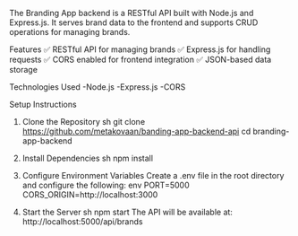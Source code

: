 The Branding App backend is a RESTful API built with Node.js and Express.js. It serves brand data to the frontend and supports CRUD operations for managing brands.

Features
✅ RESTful API for managing brands
✅ Express.js for handling requests
✅ CORS enabled for frontend integration
✅ JSON-based data storage

Technologies Used
-Node.js
-Express.js
-CORS

Setup Instructions
1. Clone the Repository
sh
git clone https://github.com/metakovaan/banding-app-backend-api
cd branding-app-backend

2. Install Dependencies
sh
npm install

4. Configure Environment Variables
Create a .env file in the root directory and configure the following:
env
PORT=5000
CORS_ORIGIN=http://localhost:3000

4. Start the Server
sh
npm start
The API will be available at:
http://localhost:5000/api/brands
